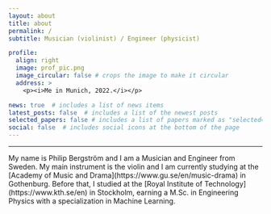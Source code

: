 ```yaml
---
layout: about
title: about
permalink: /
subtitle: Musician (violinist) / Engineer (physicist)

profile:
  align: right
  image: prof_pic.png
  image_circular: false # crops the image to make it circular
  address: >
    <p><i>Me in Munich, 2022.</i></p>

news: true  # includes a list of news items
latest_posts: false  # includes a list of the newest posts
selected_papers: false # includes a list of papers marked as "selected={true}"
social: false  # includes social icons at the bottom of the page
---
```

<hr />
My name is Philip Bergström and I am a Musician and Engineer from Sweden. My main instrument is the violin and I am currently studying at the [Academy of Music and Drama](https://www.gu.se/en/music-drama) in Gothenburg. Before that, I studied at the [Royal Institute of Technology](https://www.kth.se/en) in Stockholm, earning a M.Sc. in Engineering Physics with a specialization in Machine Learning.
